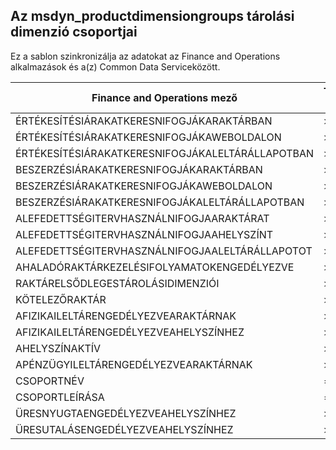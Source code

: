 ## <a name="storage-dimension-groups-to-msdyn_productstoragedimensiongroups"></a>Az msdyn_productdimensiongroups tárolási dimenzió csoportjai

Ez a sablon szinkronizálja az adatokat az Finance and Operations alkalmazások és a(z) Common Data Serviceközött.

Finance and Operations mező | Térkép típusa | Egyéb Dynamics 365 mező | Alapértelmezett érték
---|---|---|---
ÉRTÉKESÍTÉSIÁRAKATKERESNIFOGJÁKARAKTÁRBAN | >< | msdyn_willsalespricesearchusewarehouse | 
ÉRTÉKESÍTÉSIÁRAKATKERESNIFOGJÁKAWEBOLDALON | >< | msdyn_willsalespricesearchusesite | 
ÉRTÉKESÍTÉSIÁRAKATKERESNIFOGJÁKALELTÁRÁLLAPOTBAN | >< | msdyn_willsalespricesearchuseinventorystatus | 
BESZERZÉSIÁRAKATKERESNIFOGJÁKARAKTÁRBAN | >< | msdyn_willpurchasepricesearchusewarehouse | 
BESZERZÉSIÁRAKATKERESNIFOGJÁKAWEBOLDALON | >< | msdyn_willpurchasepricesearchusesite | 
BESZERZÉSIÁRAKATKERESNIFOGJÁKALELTÁRÁLLAPOTBAN | >< | msdyn_willpurchpricesearchuseinventstatus | 
ALEFEDETTSÉGITERVHASZNÁLNIFOGJAARAKTÁRAT | >< | msdyn_willcoverageplanusewarehouse | 
ALEFEDETTSÉGITERVHASZNÁLNIFOGJAAHELYSZÍNT | >< | msdyn_iscoverageplanenabledforlocation | 
ALEFEDETTSÉGITERVHASZNÁLNIFOGJAALELTÁRÁLLAPOTOT | >< | msdyn_willcoverageplanuseinventorystatus | 
AHALADÓRAKTÁRKEZELÉSIFOLYAMATOKENGEDÉLYEZVE | >< | msdyn_areadvancedwmprocessesenabled | 
RAKTÁRELSŐDLEGESTÁROLÁSIDIMENZIÓI | >< | msdyn_iswarehouseprimarystoragedimension | 
KÖTELEZŐRAKTÁR | >< | msdyn_iswarehousemandatory | 
AFIZIKAILELTÁRENGEDÉLYEZVEARAKTÁRNAK | >< | msdyn_isphysicalinventoryenabledforwarehouse | 
AFIZIKAILELTÁRENGEDÉLYEZVEAHELYSZÍNHEZ | >< | msdyn_isphysicalinventoryenabledforlocation | 
AHELYSZÍNAKTÍV | >< | msdyn_islocationactive | 
APÉNZÜGYILELTÁRENGEDÉLYEZVEARAKTÁRNAK | >< | msdyn_isfinancialinventoryenabledforwarehouse | 
CSOPORTNÉV | = | msdyn_groupname | 
CSOPORTLEÍRÁSA | = | msdyn_groupdescription | 
ÜRESNYUGTAENGEDÉLYEZVEAHELYSZÍNHEZ | >< | msdyn_isblankreceiptallowedforlocation | 
ÜRESUTALÁSENGEDÉLYEZVEAHELYSZÍNHEZ | >< | msdyn_isblankissueallowedforlocation | 
